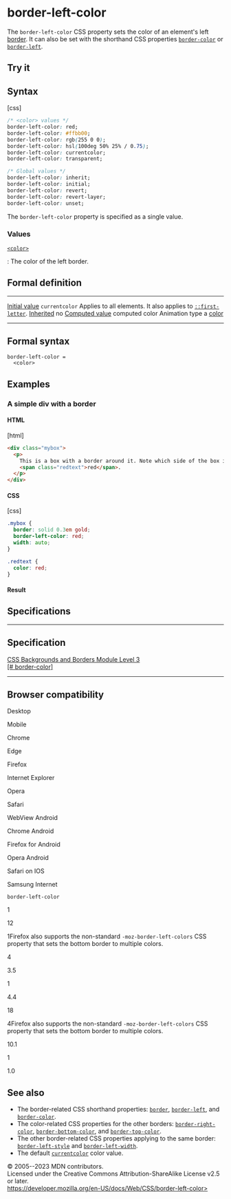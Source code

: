 border-left-color
=================

The `border-left-color` CSS property sets the color of an element\'s
left [border](border.md). It can also be set with the shorthand CSS
properties [`border-color`](border-color.md) or
[`border-left`](border-left.md).

Try it
------

Syntax
------

[css]

```css
/* <color> values */
border-left-color: red;
border-left-color: #ffbb00;
border-left-color: rgb(255 0 0);
border-left-color: hsl(100deg 50% 25% / 0.75);
border-left-color: currentcolor;
border-left-color: transparent;

/* Global values */
border-left-color: inherit;
border-left-color: initial;
border-left-color: revert;
border-left-color: revert-layer;
border-left-color: unset;
```

The `border-left-color` property is specified as a single value.

### Values

[`<color>`](color_value.md)

:   The color of the left border.

Formal definition
-----------------

  ---------------------------------- ----------------------------------------------------------------------
  [Initial value](initial_value.md)     `currentcolor`
  Applies to                         all elements. It also applies to [`::first-letter`](::first-letter).
  [Inherited](inheritance.md)           no
  [Computed value](computed_value.md)   computed color
  Animation type                     a [color](color_value.md#interpolation)
  ---------------------------------- ----------------------------------------------------------------------

Formal syntax
-------------

```
border-left-color = 
  <color>  
```

Examples
--------

### A simple div with a border

#### HTML

[html]

```html
<div class="mybox">
  <p>
    This is a box with a border around it. Note which side of the box is
    <span class="redtext">red</span>.
  </p>
</div>
```

#### CSS

[css]

```css
.mybox {
  border: solid 0.3em gold;
  border-left-color: red;
  width: auto;
}

.redtext {
  color: red;
}
```

#### Result

Specifications
--------------

  --------------------------------------------------------------------------------

Specification
  --------------------------------------------------------------------------------

  [CSS Backgrounds and Borders Module Level 3\
  [\#
  border-color]](https://drafts.csswg.org/css-backgrounds/#border-color)

  --------------------------------------------------------------------------------

Browser compatibility
---------------------

Desktop

Mobile

Chrome

Edge

Firefox

Internet Explorer

Opera

Safari

WebView Android

Chrome Android

Firefox for Android

Opera Android

Safari on IOS

Samsung Internet

`border-left-color`

1

12

1Firefox also supports the non-standard `-moz-border-left-colors` CSS
property that sets the bottom border to multiple colors.

4

3.5

1

4.4

18

4Firefox also supports the non-standard `-moz-border-left-colors` CSS
property that sets the bottom border to multiple colors.

10.1

1

1.0

See also
--------

- The border-related CSS shorthand properties: [`border`](border.md),
    [`border-left`](border-left.md), and [`border-color`](border-color.md).
- The color-related CSS properties for the other borders:
    [`border-right-color`](border-right-color.md),
    [`border-bottom-color`](border-bottom-color.md), and
    [`border-top-color`](border-top-color.md).
- The other border-related CSS properties applying to the same border:
    [`border-left-style`](border-left-style.md) and
    [`border-left-width`](border-left-width.md).
- The default [`currentcolor`](color_value.md#currentcolor_keyword) color
    value.

© 2005--2023 MDN contributors.\
Licensed under the Creative Commons Attribution-ShareAlike License v2.5
or later.\
https://developer.mozilla.org/en-US/docs/Web/CSS/border-left-color>
